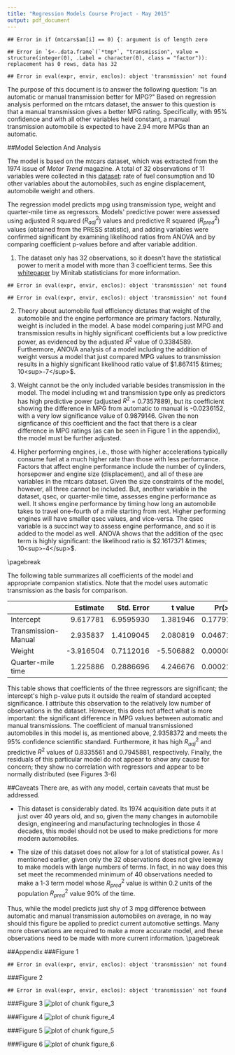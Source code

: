 ```yaml
---
title: "Regression Models Course Project - May 2015"
output: pdf_document
---
```




```
## Error in if (mtcars$am[i] == 0) {: argument is of length zero
```

```
## Error in `$<-.data.frame`(`*tmp*`, "transmission", value = structure(integer(0), .Label = character(0), class = "factor")): replacement has 0 rows, data has 32
```


```
## Error in eval(expr, envir, enclos): object 'transmission' not found
```

The purpose of this document is to answer the following question: "Is an automatic or manual transmission better for MPG?"  Based on regression analysis performed on the mtcars dataset, the answer to this question is that a manual transmission gives a better MPG rating.  Specifically, with 95% confidence and with all other variables held constant, a manual transmission automobile is expected to have 2.94 more MPGs than an automatic.

##Model Selection And Analysis

The model is based on the mtcars dataset, which was extracted from the 1974 issue of _Motor Trend_ magazine. A total of 32 observations of 11 variables were collected in this [dataset](https://stat.ethz.ch/R-manual/R-devel/library/datasets/html/mtcars.html): rate of fuel consumption and 10 other variables about the automobiles, such as engine displacement, automobile weight and others.

The regression model predicts mpg using transmission type, weight and quarter-mile time as regressors.  Models' predictive power were assessed using adjusted R squared ($R^{2}_{adj}$) values and predictive R squared ($R^{2}_{pred}$) values (obtained from the PRESS statistic), and adding variables were confirmed significant by examining likelihood ratios from ANOVA and by comparing coefficient p-values before and after variable addition.

1. The dataset only has 32 observations, so it doesn't have the statistical power to merit a model with more than 3 coefficient terms. See this [whitepaper](http://support.minitab.com/en-us/minitab/17/Assistant_Multiple_Regression.pdf) by Minitab statisticians for more information.

```
## Error in eval(expr, envir, enclos): object 'transmission' not found
```

```
## Error in eval(expr, envir, enclos): object 'transmission' not found
```
2. Theory about automobile fuel efficiency dictates that weight of the automobile and the engine performance are primary factors. Naturally, weight is included in the model. A base model comparing just MPG and transmission results in highly significant coefficients but a low predictive power, as evidenced by the adjusted $R^{2}$ value of 0.3384589. Furthermore, ANOVA analysis of a model including the addition of weight versus a model that just compared MPG values to transmission results in a highly significant likelihood ratio value of $1.867415 &times; 10<sup>-7</sup>$.
3. Weight cannot be the only included variable besides transmission in the model.  The model including wt and transmission type only as predictors has high predictive power (adjusted $R^{2}$ = 0.7357889), but its coefficient showing the difference in MPG from automatic to manual is -0.0236152, with a very low significance value of 0.9879146.  Given the non signficance of this coefficient and the fact that there is a clear difference in MPG ratings (as can be seen in Figure 1 in the appendix), the model must be further adjusted.

4. Higher performing engines, i.e., those with higher accelerations typically consume fuel at a much higher rate than those with less performance.  Factors that affect engine performance include the number of cylinders, horsepower and engine size (displacement), and all of these are variables in the mtcars dataset.  Given the size constraints of the model, however, all three cannot be included. But, another variable in the dataset, qsec, or quarter-mile time, assesses engine performance as well.  It shows engine performance by timing how long an automobile takes to travel one-fourth of a mile starting from rest.  Higher performing engines will have smaller qsec values, and vice-versa. The qsec variable is a succinct way to assess engine performance, and so it is added to the model as well. ANOVA shows that the addition of the qsec term is highly significant: the likelihood ratio is $2.1617371 &times; 10<sup>-4</sup>$.

\pagebreak

The following table summarizes all coefficients of the model and appropriate companion statistics.  Note that the model uses automatic transmission as the basis for comparison.


|                    |  Estimate| Std. Error|   t value| Pr(>&#124;t&#124;)|
|:-------------------|---------:|----------:|---------:|------------------:|
|Intercept           |  9.617781|  6.9595930|  1.381946|          0.1779152|
|Transmission-Manual |  2.935837|  1.4109045|  2.080819|          0.0467155|
|Weight              | -3.916504|  0.7112016| -5.506882|          0.0000070|
|Quarter-mile time   |  1.225886|  0.2886696|  4.246676|          0.0002162|

This table shows that coefficients of the three regressors are significant; the intercept's high p-value puts it outside the realm of standard accepted significance.  I attribute this observation to the relatively low number of observations in the dataset.  However, this does not affect what is more important: the significant difference in MPG values between automatic and manual transmissions.  The coefficient of manual transmissioned automobiles in this model is, as mentioned above, 2.9358372 and meets the 95% confidence scientific standard. Furthermore, it has high $R^2_{adj}$ and predictive $R^2$ values of 0.8335561 and 0.7945881, respectively. Finally, the residuals of this particular model do not appear to show any cause for concern; they show no correlation with regressors and appear to be normally distributed (see Figures 3-6)

##Caveats
There are, as with any model, certain caveats that must be addressed.

* This dataset is considerably dated.  Its 1974 acquisition date puts it at just over 40 years old, and so, given the many changes in automobile design, engineering and manufacturing technologies in those 4 decades, this model should not be used to make predictions for more modern automobiles.

* The size of this dataset does not allow for a lot of statistical power.  As I mentioned earlier, given only the 32 observations does not give leeway to make models with large numbers of terms.  In fact, in no way does this set meet the recommended minimum of 40 observations needed to make a 1-3 term model whose $R^{2}_{pred}$ value is within 0.2 units of the population $R^2_{pred}$ value 90% of the time.

Thus, while the model predicts just shy of 3 mpg difference between automatic and manual transmission automobiles on average, in no way should this figure be applied to predict current automotive settings.  Many more observations are required to make a more accurate model, and these observations need to be made with more current information.
\pagebreak

##Appendix
###Figure 1

```
## Error in eval(expr, envir, enclos): object 'transmission' not found
```
  


###Figure 2

```
## Error in eval(expr, envir, enclos): object 'transmission' not found
```

###Figure 3
![plot of chunk figure_3](figure/figure_3-1.png) 

###Figure 4
![plot of chunk figure_4](figure/figure_4-1.png) 

###Figure 5
![plot of chunk figure_5](figure/figure_5-1.png) 

###Figure 6
![plot of chunk figure_6](figure/figure_6-1.png) 

